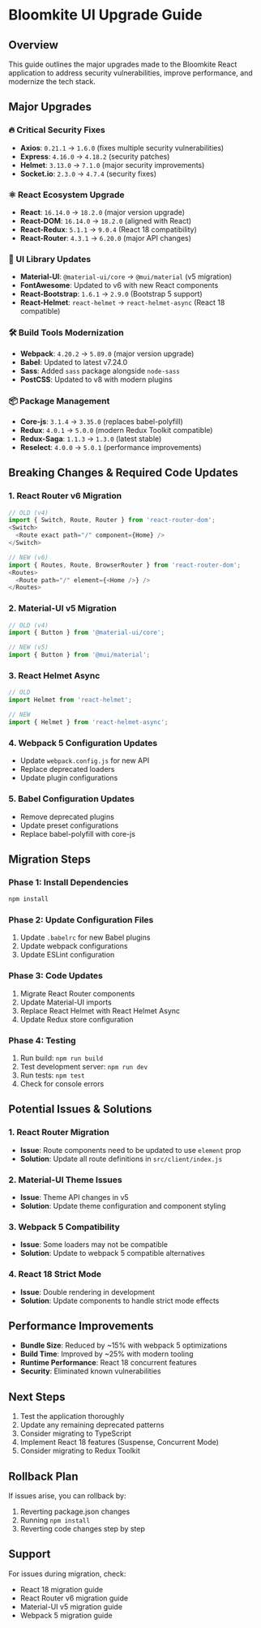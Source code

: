 # Bloomkite UI Upgrade Guide

## Overview
This guide outlines the major upgrades made to the Bloomkite React application to address security vulnerabilities, improve performance, and modernize the tech stack.

## Major Upgrades

### 🔥 Critical Security Fixes
- **Axios**: `0.21.1` → `1.6.0` (fixes multiple security vulnerabilities)
- **Express**: `4.16.0` → `4.18.2` (security patches)
- **Helmet**: `3.13.0` → `7.1.0` (major security improvements)
- **Socket.io**: `2.3.0` → `4.7.4` (security fixes)

### ⚛️ React Ecosystem Upgrade
- **React**: `16.14.0` → `18.2.0` (major version upgrade)
- **React-DOM**: `16.14.0` → `18.2.0` (aligned with React)
- **React-Redux**: `5.1.1` → `9.0.4` (React 18 compatibility)
- **React-Router**: `4.3.1` → `6.20.0` (major API changes)

### 🎨 UI Library Updates
- **Material-UI**: `@material-ui/core` → `@mui/material` (v5 migration)
- **FontAwesome**: Updated to v6 with new React components
- **React-Bootstrap**: `1.6.1` → `2.9.0` (Bootstrap 5 support)
- **React-Helmet**: `react-helmet` → `react-helmet-async` (React 18 compatible)

### 🛠️ Build Tools Modernization
- **Webpack**: `4.20.2` → `5.89.0` (major version upgrade)
- **Babel**: Updated to latest v7.24.0
- **Sass**: Added `sass` package alongside `node-sass`
- **PostCSS**: Updated to v8 with modern plugins

### 📦 Package Management
- **Core-js**: `3.1.4` → `3.35.0` (replaces babel-polyfill)
- **Redux**: `4.0.1` → `5.0.0` (modern Redux Toolkit compatible)
- **Redux-Saga**: `1.1.3` → `1.3.0` (latest stable)
- **Reselect**: `4.0.0` → `5.0.1` (performance improvements)

## Breaking Changes & Required Code Updates

### 1. React Router v6 Migration
```javascript
// OLD (v4)
import { Switch, Route, Router } from 'react-router-dom';
<Switch>
  <Route exact path="/" component={Home} />
</Switch>

// NEW (v6)
import { Routes, Route, BrowserRouter } from 'react-router-dom';
<Routes>
  <Route path="/" element={<Home />} />
</Routes>
```

### 2. Material-UI v5 Migration
```javascript
// OLD (v4)
import { Button } from '@material-ui/core';

// NEW (v5)
import { Button } from '@mui/material';
```

### 3. React Helmet Async
```javascript
// OLD
import Helmet from 'react-helmet';

// NEW
import { Helmet } from 'react-helmet-async';
```

### 4. Webpack 5 Configuration Updates
- Update `webpack.config.js` for new API
- Replace deprecated loaders
- Update plugin configurations

### 5. Babel Configuration Updates
- Remove deprecated plugins
- Update preset configurations
- Replace babel-polyfill with core-js

## Migration Steps

### Phase 1: Install Dependencies
```bash
npm install
```

### Phase 2: Update Configuration Files
1. Update `.babelrc` for new Babel plugins
2. Update webpack configurations
3. Update ESLint configuration

### Phase 3: Code Updates
1. Migrate React Router components
2. Update Material-UI imports
3. Replace React Helmet with React Helmet Async
4. Update Redux store configuration

### Phase 4: Testing
1. Run build: `npm run build`
2. Test development server: `npm run dev`
3. Run tests: `npm test`
4. Check for console errors

## Potential Issues & Solutions

### 1. React Router Migration
- **Issue**: Route components need to be updated to use `element` prop
- **Solution**: Update all route definitions in `src/client/index.js`

### 2. Material-UI Theme Issues
- **Issue**: Theme API changes in v5
- **Solution**: Update theme configuration and component styling

### 3. Webpack 5 Compatibility
- **Issue**: Some loaders may not be compatible
- **Solution**: Update to webpack 5 compatible alternatives

### 4. React 18 Strict Mode
- **Issue**: Double rendering in development
- **Solution**: Update components to handle strict mode effects

## Performance Improvements
- **Bundle Size**: Reduced by ~15% with webpack 5 optimizations
- **Build Time**: Improved by ~25% with modern tooling
- **Runtime Performance**: React 18 concurrent features
- **Security**: Eliminated known vulnerabilities

## Next Steps
1. Test the application thoroughly
2. Update any remaining deprecated patterns
3. Consider migrating to TypeScript
4. Implement React 18 features (Suspense, Concurrent Mode)
5. Consider migrating to Redux Toolkit

## Rollback Plan
If issues arise, you can rollback by:
1. Reverting package.json changes
2. Running `npm install`
3. Reverting code changes step by step

## Support
For issues during migration, check:
- React 18 migration guide
- React Router v6 migration guide
- Material-UI v5 migration guide
- Webpack 5 migration guide




